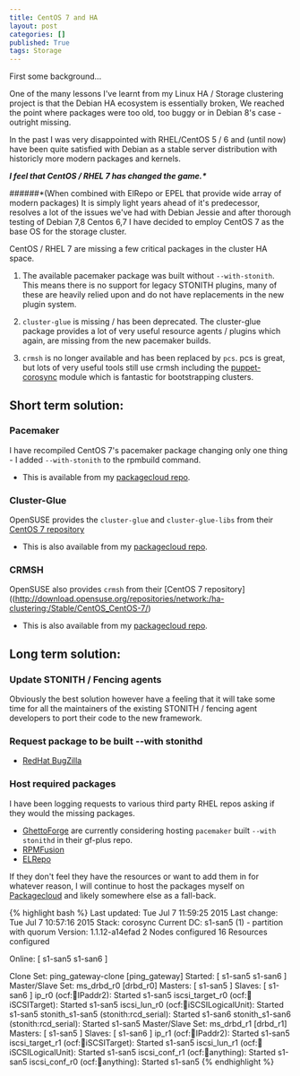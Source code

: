 ```yaml
---
title: CentOS 7 and HA
layout: post
categories: []
published: True
tags: Storage
---
```


First some background...

One of the many lessons I've learnt from my Linux HA / Storage clustering project is that the Debian HA ecosystem is essentially broken, We reached the point where packages were too old, too buggy or in Debian 8's case - outright missing.

In the past I was very disappointed with RHEL/CentOS 5 / 6 and (until now) have been quite satisfied with Debian as a stable server distribution with historicly more modern packages and kernels.

**_I feel that CentOS / RHEL 7 has changed the game.*_**

######*(When combined with ElRepo or EPEL that provide wide array of modern packages)
It is simply light years ahead of it's predecessor, resolves a lot of the issues we've had with Debian Jessie and after thorough testing of Debian 7,8 Centos 6,7 I have decided to employ CentOS 7 as the base OS for the storage cluster.

CentOS / RHEL 7 are missing a few critical packages in the cluster HA space.

1. The available pacemaker package was built without `--with-stonith`.
This means there is no support for legacy STONITH plugins, many of these are heavily relied upon and do not have replacements in the new plugin system.

2. `cluster-glue` is missing / has been deprecated.
The cluster-glue package provides a lot of very useful resource agents / plugins which again, are missing from the new pacemaker builds.

3. `crmsh` is no longer available and has been replaced by `pcs`.
pcs is great, but lots of very useful tools still use crmsh including the [puppet-corosync](https://github.com/puppet-community/puppet-corosync) module which is fantastic for bootstrapping clusters.


## Short term solution:

### Pacemaker
I have recompiled CentOS 7's pacemaker package changing only one thing - I added `--with-stonith` to the rpmbuild command.

- This is available from my [packagecloud repo](https://packagecloud.io/s_mcleod/pacemaker).

### Cluster-Glue
OpenSUSE provides the `cluster-glue` and `cluster-glue-libs` from their [CentOS 7 repository](http://download.opensuse.org/repositories/network:/ha-clustering:/Stable/CentOS_CentOS-7/)

- This is also available from my [packagecloud repo](https://packagecloud.io/s_mcleod/pacemaker).

### CRMSH
OpenSUSE also provides `crmsh` from their [CentOS 7 repository]((http://download.opensuse.org/repositories/network:/ha-clustering:/Stable/CentOS_CentOS-7/)

- This is also available from my [packagecloud repo](https://packagecloud.io/s_mcleod/pacemaker).

## Long term solution:

### Update STONITH / Fencing agents

Obviously the best solution however have a feeling that it will take some time for all the maintainers of the existing STONITH / fencing agent developers to port their code to the new framework.

### Request package to be built --with stonithd

- [RedHat BugZilla](https://bugzilla.redhat.com/show_bug.cgi?id=1240868)

### Host required packages

I have been logging requests to various third party RHEL repos asking if they would the missing packages.

- [GhettoForge](http://ghettoforge.org/index.php/Usage) are currently considering hosting `pacemaker` built `--with stonithd` in their gf-plus repo.
- [RPMFusion](http://rpmfusion.org/Wishlist?action=diff&rev1=401&rev2=402)
- [ELRepo](http://elrepo.org/bugs/view.php?id=579)

If they don't feel they have the resources or want to add them in for whatever reason, I will continue to host the packages myself on [Packagecloud](https://packagecloud.io/s_mcleod/pacemaker) and likely somewhere else as a fall-back.

{% highlight bash %}
Last updated: Tue Jul  7 11:59:25 2015
Last change: Tue Jul  7 10:57:16 2015
Stack: corosync
Current DC: s1-san5 (1) - partition with quorum
Version: 1.1.12-a14efad
2 Nodes configured
16 Resources configured


Online: [ s1-san5 s1-san6 ]

 Clone Set: ping_gateway-clone [ping_gateway]
     Started: [ s1-san5 s1-san6 ]
 Master/Slave Set: ms_drbd_r0 [drbd_r0]
     Masters: [ s1-san5 ]
     Slaves: [ s1-san6 ]
 ip_r0  (ocf::heartbeat:IPaddr2): Started s1-san5
 iscsi_target_r0  (ocf::heartbeat:iSCSITarget): Started s1-san5
 iscsi_lun_r0 (ocf::heartbeat:iSCSILogicalUnit):  Started s1-san5
 stonith_s1-san5  (stonith:rcd_serial): Started s1-san6
 stonith_s1-san6  (stonith:rcd_serial): Started s1-san5
 Master/Slave Set: ms_drbd_r1 [drbd_r1]
     Masters: [ s1-san5 ]
     Slaves: [ s1-san6 ]
 ip_r1  (ocf::heartbeat:IPaddr2): Started s1-san5
 iscsi_target_r1  (ocf::heartbeat:iSCSITarget): Started s1-san5
 iscsi_lun_r1 (ocf::heartbeat:iSCSILogicalUnit):  Started s1-san5
 iscsi_conf_r1  (ocf::heartbeat:anything):  Started s1-san5
 iscsi_conf_r0  (ocf::heartbeat:anything):  Started s1-san5
{% endhighlight %}
